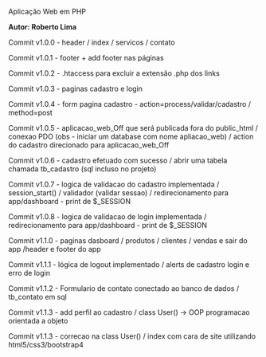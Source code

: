 Aplicação Web em PHP

**Autor: Roberto Lima**

Commit v1.0.0 - header / index / servicos / contato

Commit v1.0.1 - footer + add footer nas páginas

Commit v1.0.2 - .htaccess para excluir a extensão .php dos links

Commit v1.0.3 - paginas cadastro e  login

Commit v1.0.4 - form pagina cadastro - action=process/validar/cadastro / method=post

Commit v1.0.5 - aplicacao_web_Off que será publicada fora do public_html / conexao PDO (obs - iniciar um database com nome apliacao_web) / action do cadastro direcionado para aplicacao_web_Off

Commit v1.0.6 - cadastro efetuado com sucesso / abrir uma tabela chamada tb_cadastro (sql incluso no projeto) 

Commit v1.0.7 - logica de validacao do cadastro implementada / session_start() / validador (validar sessao) / redirecionamento para app/dashboard - print de $_SESSION

Commit v1.0.8 - logica de validacao de login implementada / redirecionamento para app/dashboard - print de $_SESSION

Commit v1.1.0 - paginas dasboard / produtos / clientes / vendas e sair do app /header e footer do app

Commit v1.1.1 - lógica de logout implementado / alerts de cadastro login e erro de login

Commit v1.1.2 - Formulario de contato conectado ao banco de dados / tb_contato em sql 

Commit v1.1.3 - add perfil ao cadastro / class User() -> OOP programacao orientada a objeto

Commit v1.1.3 - correcao na class User() / index com cara de site utilizando html5/css3/bootstrap4

